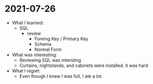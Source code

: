# 2021-07-26

- What I learned:
  - SQL
    - review
      - Foreing Key / Primary Key
      - Schema
      - Normal Form
- What was interesting:
  - Reviewing SQL was intersting
  - Curtains, nightstands, and cabinets were installed. it was hard
- What I regret:
  - Even though I knew I was full, I ate a lot.